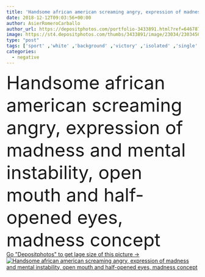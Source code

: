 ```yaml
---
title: 'Handsome african american screaming angry, expression of madness and mental instability, open mouth and half-opened eyes, madness concept'
date: 2018-12-12T09:03:56+00:00
author: AsierRomeroCarballo
author_url: https://depositphotos.com/portfolio-3433891.html?ref=64678756
image: https://st4.depositphotos.com/thumbs/3433891/image/23034/230345082/api_thumb_450.jpg?forcejpeg=true
type: "post"
tags: ['sport' ,'white' ,'background' ,'victory' ,'isolated' ,'single' ,'person' ,'young' ,'people' ,'portrait' ,'mouth' ,'male' ,'face' ,'man' ,'black' ,'fashion' ,'african' ,'cool' ,'expression' ,'suit' ,'shirt' ,'american' ,'leader' ,'negative' ,'angry' ,'evil' ,'guy' ,'mad' ,'noise' ,'attractive' ,'casual' ,'handsome' ,'pain' ,'shouting' ,'screaming' ,'standing' ,'Violence' ,'fan' ,'win' ,'anger' ,'shout' ,'scream' ,'force' ,'bossy' ,'rage' ,'aggressive' ,'cry' ,'insult' ]
categories: 
  - negative
---
```

<div aling="center">
            <font size="60"> Handsome african american screaming angry, expression of madness and mental instability, open mouth and half-opened eyes, madness concept</font>   
</div>
<div>
    <a href='https://st4.depositphotos.com/thumbs/3433891/image/23034/230345082/api_thumb_450.jpg?forcejpeg=true?ref=64678756' target=_blank > Go "Depositphotos" to get lage size of this picture ->
        <img href='https://st4.depositphotos.com/thumbs/3433891/image/23034/230345082/api_thumb_450.jpg?forcejpeg=true?ref=64678756' src='https://st4.depositphotos.com/3433891/23034/i/950/depositphotos_230345082-stock-photo-handsome-african-american-screaming-angry.jpg?forcejpeg=true' alt='Handsome african american screaming angry, expression of madness and mental instability, open mouth and half-opened eyes, madness concept' >
    </a>
</div>

